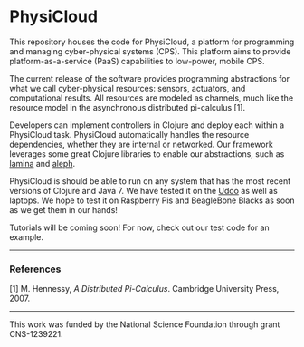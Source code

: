 PhysiCloud
==========

This repository houses the code for PhysiCloud, a platform for programming and managing cyber-physical systems (CPS). This platform aims to provide platform-as-a-service (PaaS) capabilities to low-power, mobile CPS.

The current release of the software provides programming abstractions for what we call cyber-physical resources: sensors, actuators, and computational results. All resources are modeled as channels, much like the resource model in the asynchronous distributed pi-calculus [1].

Developers can implement controllers in Clojure and deploy each within a PhysiCloud task. PhysiCloud automatically handles the resource dependencies, whether they are internal or networked. Our framework leverages some great Clojure libraries to enable our abstractions, such as [lamina](http://github.com/ztellman/lamina) and [aleph](http://github.com/ztellman/aleph).

PhysiCloud is should be able to run on any system that has the most recent versions of Clojure and Java 7. We have tested it on the [Udoo](http://www.udoo.org) as well as laptops. We hope to test it on Raspberry Pis and BeagleBone Blacks as soon as we get them in our hands!

Tutorials will be coming soon! For now, check out our test code for an example.

---
### References

   [1] M. Hennessy, *A Distributed Pi-Calculus*. Cambridge University Press, 2007.
   
---
This work was funded by the National Science Foundation through grant CNS-1239221.

